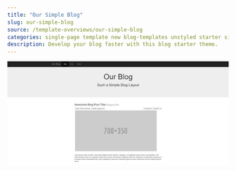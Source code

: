 ```yaml
---
title: "Our Simple Blog"
slug: our-simple-blog
source: /template-overviews/our-simple-blog
categories: single-page template new blog-templates unstyled starter single-column
description: Develop your blog faster with this blog starter theme.
---
```


<img src="/img/our-simple-blog.jpg" class="img-responsive" alt="Our Blog Starter Theme">
